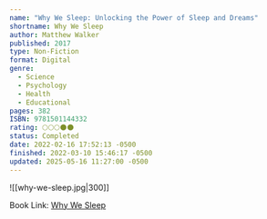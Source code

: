 ```yaml
---
name: "Why We Sleep: Unlocking the Power of Sleep and Dreams"
shortname: Why We Sleep
author: Matthew Walker
published: 2017
type: Non-Fiction
format: Digital
genre:
  - Science
  - Psychology
  - Health
  - Educational
pages: 382
ISBN: 9781501144332
rating: 🌕🌕🌕🌑🌑
status: Completed
date: 2022-02-16 17:52:13 -0500
finished: 2022-03-10 15:46:17 -0500
updated: 2025-05-16 11:27:00 -0500
---
```


![[why-we-sleep.jpg|300]]

Book Link: [Why We Sleep](https://www.goodreads.com/book/show/34466963-why-we-sleep)
